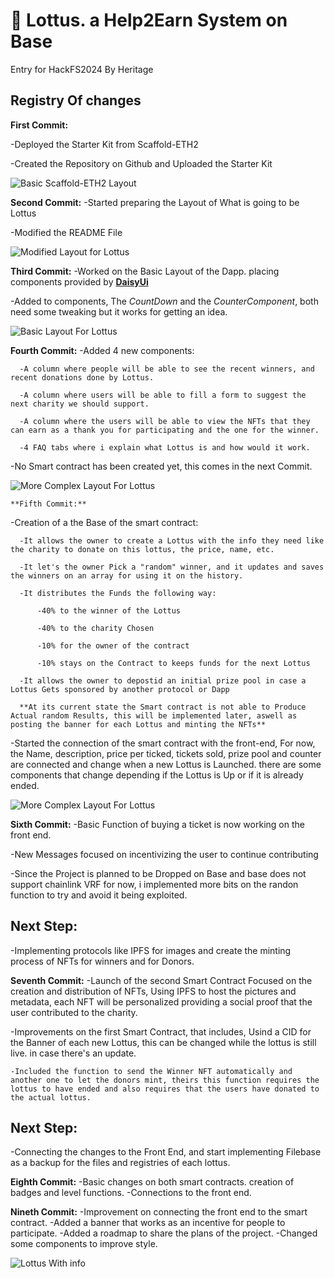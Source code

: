 # 🪷 Lottus. a Help2Earn System on Base
Entry for HackFS2024 By Heritage

## Registry Of changes

**First Commit:** 

  -Deployed the Starter Kit from Scaffold-ETH2 

  -Created the Repository on Github and Uploaded the Starter Kit

  ![Basic Scaffold-ETH2 Layout](https://github.com/scaffold-eth/scaffold-eth-2/assets/55535804/b237af0c-5027-4849-a5c1-2e31495cccb1)

**Second Commit:** 
  -Started preparing the Layout of What is going to be Lottus

  -Modified the README File

  ![Modified Layout for Lottus](https://firebasestorage.googleapis.com/v0/b/heartventure-18dee.appspot.com/o/Lottus%2Fimagen_2024-05-17_134807331.png?alt=media&token=6c51cf2e-b131-47f0-97dc-9dd3393441e2)

**Third Commit:** 
  -Worked on the Basic Layout of the Dapp. placing components provided by [**DaisyUi**](https://daisyui.com)

  -Added to components, The *CountDown* and the *CounterComponent*, both need some tweaking but it works for getting an idea. 

   ![Basic Layout For Lottus](https://firebasestorage.googleapis.com/v0/b/heartventure-18dee.appspot.com/o/Lottus%2Fimagen_2024-05-17_173746413.png?alt=media&token=237f79c8-847d-42aa-94de-54ada4485d01)

 **Fourth Commit:** 
  -Added 4 new components: 

      -A column where people will be able to see the recent winners, and recent donations done by Lottus.

      -A column where users will be able to fill a form to suggest the next charity we should support.

      -A column where the users will be able to view the NFTs that they can earn as a thank you for participating and the one for the winner.

      -4 FAQ tabs where i explain what Lottus is and how would it work. 

  -No Smart contract has been created yet, this comes in the next Commit. 

   ![More Complex Layout For Lottus](https://firebasestorage.googleapis.com/v0/b/heartventure-18dee.appspot.com/o/Lottus%2Fimagen_2024-05-17_193147892.png?alt=media&token=67670985-0450-4256-a216-958e8a1f82ae)

    **Fifth Commit:** 
  -Creation of a the Base of the smart contract: 

      -It allows the owner to create a Lottus with the info they need like the charity to donate on this lottus, the price, name, etc.

      -It let's the owner Pick a "random" winner, and it updates and saves the winners on an array for using it on the history.

      -It distributes the Funds the following way: 

          -40% to the winner of the Lottus

          -40% to the charity Chosen

          -10% for the owner of the contract

          -10% stays on the Contract to keeps funds for the next Lottus

      -It allows the owner to depostid an initial prize pool in case a Lottus Gets sponsored by another protocol or Dapp

      **At its current state the Smart contract is not able to Produce Actual random Results, this will be implemented later, aswell as posting the banner for each Lottus and minting the NFTs**

  -Started the connection of the smart contract with the front-end, For now, the Name, description, price per ticked, tickets sold, prize pool and counter are connected and change when a new Lottus is Launched. there are some components that change depending if the Lottus is Up or if it is already ended.

 

   ![More Complex Layout For Lottus](https://firebasestorage.googleapis.com/v0/b/heartventure-18dee.appspot.com/o/Lottus%2Fimagen_2024-05-18_003107203.png?alt=media&token=8dd8ba8b-27cc-44de-9a32-b5d8c82b9da5)


   **Sixth Commit:** 
  -Basic Function of buying a ticket is now working on the front end. 

  -New Messages focused on incentivizing the user to continue contributing

  -Since the Project is planned to be Dropped on Base and base does not support chainlink VRF for now, i implemented more bits on the randon function to try and avoid it being exploited.

 ## Next Step: 

 -Implementing protocols like IPFS for images and create the minting process of NFTs for winners and for Donors. 

  **Seventh Commit:** 
  -Launch of the second Smart Contract Focused on the creation and distribution of NFTs, Using IPFS to host the pictures and metadata, each NFT will be personalized providing a social proof that the user contributed to the charity.

  -Improvements on the first Smart Contract, that includes, Usind a CID for the Banner of each new Lottus, this can be changed while the lottus is still live. in case there's an update.

    -Included the function to send the Winner NFT automatically and another one to let the donors mint, theirs this function requires the lottus to have ended and also requires that the users have donated to the actual lottus.


 ## Next Step: 

 -Connecting the changes to the Front End, and start implementing Filebase as a backup for the files and registries of each lottus. 

   **Eighth Commit:** 
  -Basic changes on both smart contracts. creation of badges and level functions. 
  -Connections to the front end. 


   **Nineth Commit:** 
  -Improvement on connecting the front end to the smart contract. 
  -Added a banner that works as an incentive for people to participate.
  -Added a roadmap to share the plans of the project.
  -Changed some components to improve style. 

  
   ![Lottus With info](https://firebasestorage.googleapis.com/v0/b/heartventure-18dee.appspot.com/o/Lottus%2Ffsfsf.png?alt=media&token=bd0f9345-0233-488b-b8f2-66ff744d3f70)
